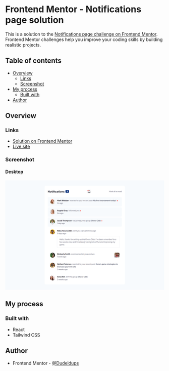 # Frontend Mentor - Notifications page solution

This is a solution to the [Notifications page challenge on Frontend Mentor](https://www.frontendmentor.io/challenges/notifications-page-DqK5QAmKbC). Frontend Mentor challenges help you improve your coding skills by building realistic projects.

## Table of contents

- [Overview](#overview)
  - [Links](#links)
  - [Screenshot](#screenshot)
- [My process](#my-process)
  - [Built with](#built-with)
- [Author](#author)

## Overview

### Links

- [Solution on Frontend Mentor]()
- [Live site](https://fm-notifications-page-9000.netlify.app/)

### Screenshot

#### Desktop

![Solution](https://github.com/Dudeldups/FM-notifications-page/blob/main/screenshots/solution-desktop.png)

## My process

### Built with

- React
- Tailwind CSS

## Author

- Frontend Mentor - [@Dudeldups](https://www.frontendmentor.io/profile/Dudeldups)
